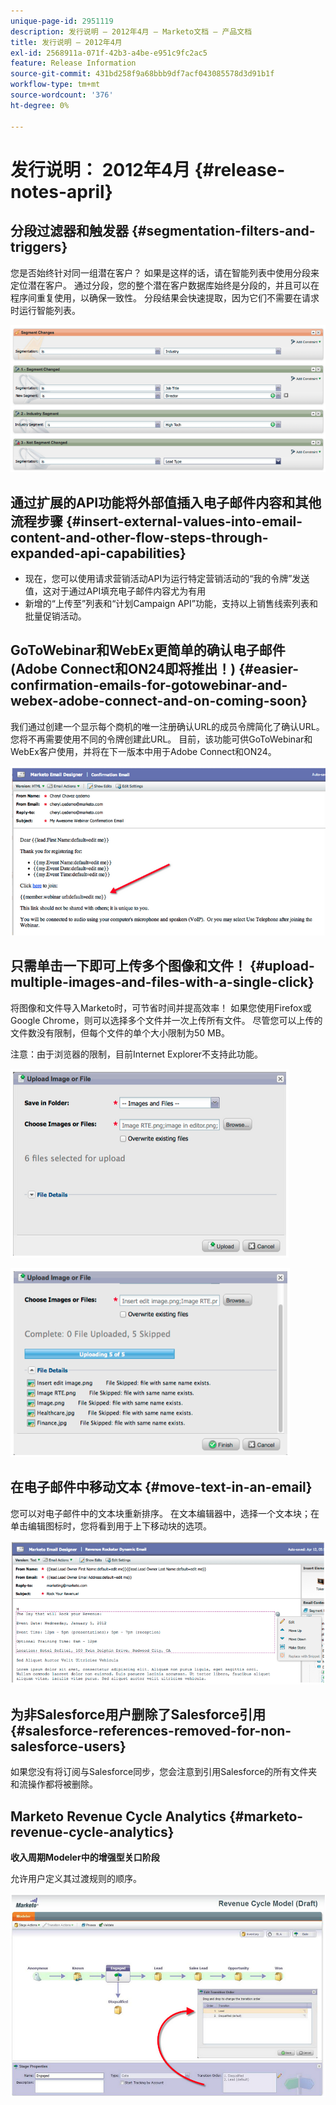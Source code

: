 ```yaml
---
unique-page-id: 2951119
description: 发行说明 — 2012年4月 — Marketo文档 — 产品文档
title: 发行说明 — 2012年4月
exl-id: 2568911a-071f-42b3-a4be-e951c9fc2ac5
feature: Release Information
source-git-commit: 431bd258f9a68bbb9df7acf043085578d3d91b1f
workflow-type: tm+mt
source-wordcount: '376'
ht-degree: 0%

---
```


# 发行说明： 2012年4月 {#release-notes-april}

## 分段过滤器和触发器 {#segmentation-filters-and-triggers}

您是否始终针对同一组潜在客户？ 如果是这样的话，请在智能列表中使用分段来定位潜在客户。 通过分段，您的整个潜在客户数据库始终是分段的，并且可以在程序间重复使用，以确保一致性。 分段结果会快速提取，因为它们不需要在请求时运行智能列表。

![](assets/image2014-9-23-10-3a3-3a57.png)

## 通过扩展的API功能将外部值插入电子邮件内容和其他流程步骤 {#insert-external-values-into-email-content-and-other-flow-steps-through-expanded-api-capabilities}

* 现在，您可以使用请求营销活动API为运行特定营销活动的“我的令牌”发送值，这对于通过API填充电子邮件内容尤为有用
* 新增的“上传至”列表和“计划Campaign API”功能，支持以上销售线索列表和批量促销活动。

## GoToWebinar和WebEx更简单的确认电子邮件(Adobe Connect和ON24即将推出！) {#easier-confirmation-emails-for-gotowebinar-and-webex-adobe-connect-and-on-coming-soon}

我们通过创建一个显示每个商机的唯一注册确认URL的成员令牌简化了确认URL。 您将不再需要使用不同的令牌创建此URL。 目前，该功能可供GoToWebinar和WebEx客户使用，并将在下一版本中用于Adobe Connect和ON24。

![](assets/image2014-9-23-10-3a4-3a18.png)

## 只需单击一下即可上传多个图像和文件！ {#upload-multiple-images-and-files-with-a-single-click}

将图像和文件导入Marketo时，可节省时间并提高效率！ 如果您使用Firefox或Google Chrome，则可以选择多个文件并一次上传所有文件。 尽管您可以上传的文件数没有限制，但每个文件的单个大小限制为50 MB。

注意：由于浏览器的限制，目前Internet Explorer不支持此功能。

![](assets/image2014-9-23-10-3a4-3a32.png)

![](assets/image2014-9-23-10-3a4-3a46.png)

## 在电子邮件中移动文本 {#move-text-in-an-email}

您可以对电子邮件中的文本块重新排序。 在文本编辑器中，选择一个文本块；在单击编辑图标时，您将看到用于上下移动块的选项。

![](assets/image2014-9-23-10-3a5-3a1.png)

## 为非Salesforce用户删除了Salesforce引用 {#salesforce-references-removed-for-non-salesforce-users}

如果您没有将订阅与Salesforce同步，您会注意到引用Salesforce的所有文件夹和流操作都将被删除。

## Marketo Revenue Cycle Analytics {#marketo-revenue-cycle-analytics}

**收入周期Modeler中的增强型关口阶段**

允许用户定义其过渡规则的顺序。

![](assets/image2014-9-23-10-3a5-3a17.png)
